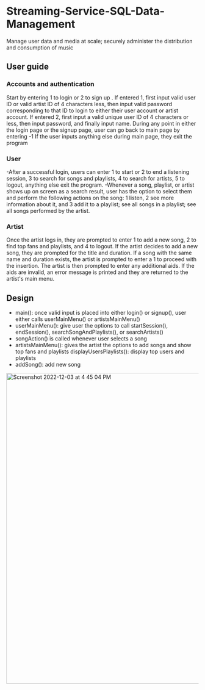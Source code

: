 # Streaming-Service-SQL-Data-Management
Manage user data and media at scale; securely administer the distribution and consumption of music

## User guide

### Accounts and authentication
Start by entering 1 to login or 2 to sign up . 
If entered 1, first input valid user ID or valid artist ID of 4 characters less, then input valid password corresponding to that ID to login to either their user account or artist account. 
If entered 2, first input a valid unique user ID of 4 characters or less, then input password, and finally input name.
During any point in either the login page or the signup page, user can go back to main page by entering -1
If the user inputs anything else during main page, they exit the program

### User
-After a successful login, users can enter 1 to start or  2 to end a listening session, 3 to  search for songs and playlists, 4 to search for artists, 5 to logout, anything else exit the program.
-Whenever a song, playlist, or artist shows up on screen as a search result, user has the option to select them and perform the following actions on the song: 1 listen, 2 see more information about it, and 3 add it to a playlist; see all songs in a playlist; see all songs performed by the artist.

### Artist
Once the artist logs in, they are prompted to enter 1 to add a new song, 2 to find top fans and playlists, and 4 to logout. If the artist decides to add a new song, they are prompted for the title and duration. If a song with the same name and duration exists, the artist is prompted to enter a 1 to proceed with the insertion. The artist is then prompted to enter any additional aids. If the aids are invalid, an error message is printed and they are returned to the artist's main menu. 

## Design
- main(): once valid input is placed into either login() or signup(), user either calls userMainMenu() or artistsMainMenu()
- userMainMenu(): give user the options to call startSession(), endSession(), searchSongAndPlaylists(), or searchArtists()
- songAction() is called whenever user selects a song
- artistsMainMenu(): gives the artist the options to add songs and show top fans and playlists
displayUsersPlaylists(): display top users and playlists
- addSong(): add new song
<img width="815" alt="Screenshot 2022-12-03 at 4 45 04 PM" src="https://user-images.githubusercontent.com/104746082/205467049-80f6a68a-c941-415e-8532-a9f8600978bb.png">

